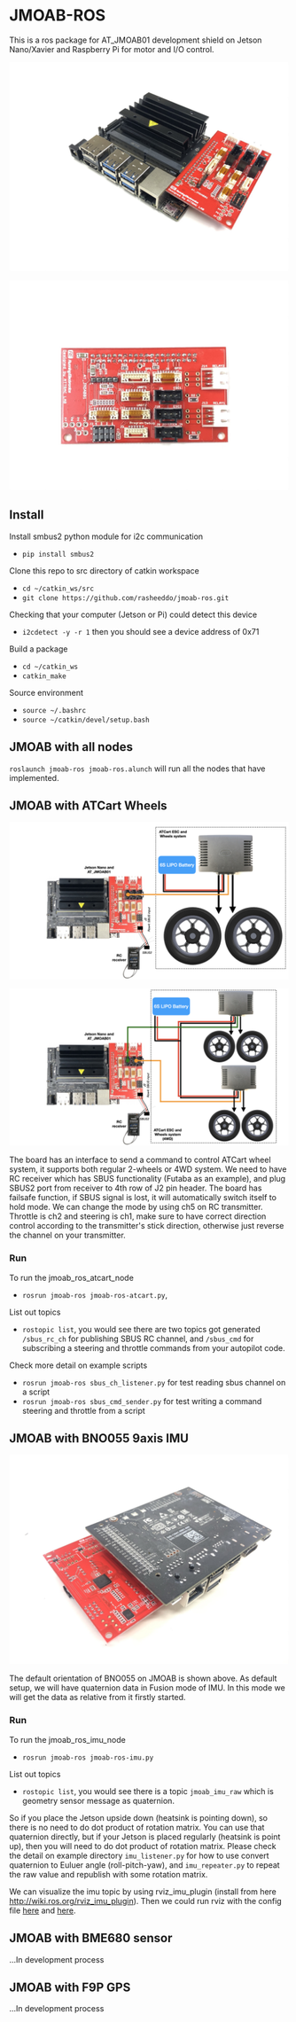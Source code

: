 # JMOAB-ROS

This is a ros package for AT_JMOAB01 development shield on Jetson Nano/Xavier and Raspberry Pi for motor and I/O control.

![](images/nano.jpg)

![](images/jmoab_top.jpg)

## Install

Install smbus2 python module for i2c communication 
- `pip install smbus2`

Clone this repo to src directory of catkin workspace
- `cd ~/catkin_ws/src`
- `git clone https://github.com/rasheeddo/jmoab-ros.git`

Checking that your computer (Jetson or Pi) could detect this device
- `i2cdetect -y -r 1` then you should see a device address of 0x71

Build a package
- `cd ~/catkin_ws`
- `catkin_make`

Source environment
- `source ~/.bashrc` 
- `source ~/catkin/devel/setup.bash`

## JMOAB with all nodes

`roslaunch jmoab-ros jmoab-ros.alunch` will run all the nodes that have implemented.

## JMOAB with ATCart Wheels

![](images/jmoab-wiring1.jpg)

![](images/jmoab-wiring2.jpg)

The board has an interface to send a command to control ATCart wheel system, it supports both regular 2-wheels or 4WD system. We need to have RC receiver which has SBUS functionality (Futaba as an example), and plug SBUS2 port from receiver to 4th row of J2 pin header. The board has failsafe function, if SBUS signal is lost, it will automatically switch itself to hold mode. We can change the mode by using ch5 on RC transmitter. Throttle is ch2 and steering is ch1, make sure to have correct direction control according to the transmitter's stick direction, otherwise just reverse the channel on your transmitter.


### Run

To run the jmoab_ros_atcart_node
- `rosrun jmoab-ros jmoab-ros-atcart.py`, 

List out topics
- `rostopic list`, you would see there are two topics got generated `/sbus_rc_ch` for publishing SBUS RC channel, and `/sbus_cmd` for subscribing a steering and throttle commands from your autopilot code.

Check more detail on example scripts
- `rosrun jmoab-ros sbus_ch_listener.py` for test reading sbus channel on a script
- `rosrun jmoab-ros sbus_cmd_sender.py` for test writing a command steering and throttle from a script


## JMOAB with BNO055 9axis IMU 

![](images/default-imu-orientation.jpg)

The default orientation of BNO055 on JMOAB is shown above. As default setup, we will have quaternion data in Fusion mode of IMU. In this mode we will get the data as relative from it firstly started.

### Run 
To run the jmoab_ros_imu_node
- `rosrun jmoab-ros jmoab-ros-imu.py`

List out topics
- `rostopic list`, you would see there is a topic `jmoab_imu_raw` which is geometry sensor message as quaternion.

So if you place the Jetson upside down (heatsink is pointing down), so there is no need to do dot product of rotation matrix. You can use that quaternion directly, but if your Jetson is placed regularly (heatsink is point up), then you will need to do dot product of rotation matrix. Please check the detail on example directory `imu_listener.py` for how to use convert quaternion to Euluer angle (roll-pitch-yaw), and `imu_repeater.py` to repeat the raw value and republish with some rotation matrix.

We can visualize the imu topic by using rviz_imu_plugin (install from here http://wiki.ros.org/rviz_imu_plugin). Then we could run rviz with the config file [here](rviz/jmoab-imu-test.rviz) and [here](rviz/jmoab-imu-repeater.rviz).



## JMOAB with BME680 sensor

...In development process

## JMOAB with F9P GPS

...In development process
